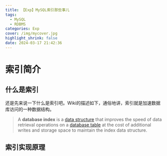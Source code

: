 ```yaml
---
title: 【Exp】MySQL索引那些事儿
tags:
  - MySQL
  - RDBMS
categories: Exp
cover: /img/mycover.jpg
highlight_shrink: false
date: 2024-03-17 21:42:36
---
```


# 索引简介

## 什么是索引

还是先来说一下什么是索引吧。Wiki的描述如下，通俗地讲，索引就是加速数据库访问的一种数据结构。

> A **database index** is a [data structure](https://en.wikipedia.org/wiki/Data_structure) that improves the speed of data retrieval operations on a [database table](https://en.wikipedia.org/wiki/Table_(database)) at the cost of additional writes and storage space to maintain the index data structure. 

## 索引实现原理

